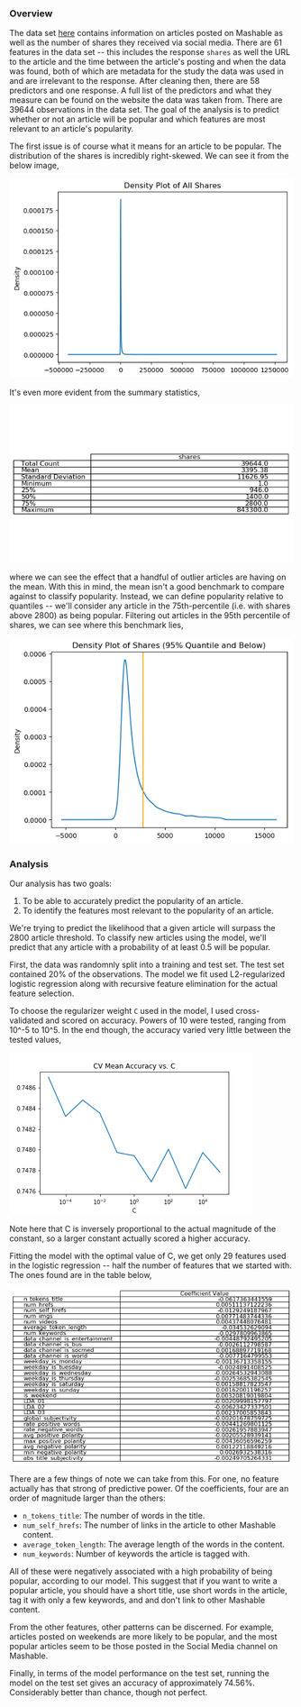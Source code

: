 ### Overview

The data set [here](http://archive.ics.uci.edu/ml/datasets/Online+News+Popularity) contains information on articles posted on Mashable as well as the number of shares they received via social media. There are 61 features in the data set -- this includes the response `shares` as well the URL to the article and the time between the article's posting and when the data was found, both of which are metadata for the study the data was used in and are irrelevant to the response. After cleaning then, there are 58 predictors and one response. A full list of the predictors and what they measure can be found on the website the data was taken from. There are 39644 observations in the data set. The goal of the analysis is to predict whether or not an article will be popular and which features are most relevant to an article's popularity.

The first issue is of course what it means for an article to be popular. The distribution of the shares is incredibly right-skewed. We can see it from the below image,

![](imgs/unfiltered_density.png)

It's even more evident from the summary statistics,

![](imgs/summary_table.png)

where we can see the effect that a handful of outlier articles are having on the mean. With this in mind, the mean isn't a good benchmark to compare against to classify popularity. Instead, we can define popularity relative to quantiles -- we'll consider any article in the 75th-percentile (i.e. with shares above 2800) as being popular. Filtering out articles in the 95th percentile of shares, we can see where this benchmark lies,

![](imgs/filtered_density.png)

### Analysis

Our analysis has two goals:

1. To be able to accurately predict the popularity of an article.
2. To identify the features most relevant to the popularity of an article.

 We're trying to predict the likelihood that a given article will surpass the 2800 article threshold. To classify new articles using the model, we'll predict that any article with a probability of at least 0.5 will be popular.

First, the data was randomnly split into a training and test set. The test set contained 20% of the observations. The model we fit used L2-regularized logistic regression along with recursive feature elimination for the actual feature selection.

To choose the regularizer weight `C` used in the model, I used cross-validated and scored on accuracy. Powers of 10 were tested, ranging from 10^-5 to 10^5. In the end though, the accuracy varied very little between the tested values,

![](imgs/cv_accuracy.png)

Note here that C is inversely proportional to the actual magnitude of the constant, so a larger constant actually scored a higher accuracy.

Fitting the model with the optimal value of C, we get only 29 features used in the logistic regression -- half the number of features that we started with. The ones found are in the table below,

![](imgs/coefficients.png)

There are a few things of note we can take from this. For one, no feature actually has that strong of predictive power. Of the coefficients, four are an order of magnitude larger than the others:

- `n_tokens_title`: The number of words in the title.
- `num_self_hrefs`: The number of links in the article to other Mashable content.
- `average_token_length`: The average length of the words in the content.
- `num_keywords`: Number of keywords the article is tagged with.

All of these were negatively associated with a high probability of being popular, according to our model. This suggest that if you want to write a popular article, you should have a short title, use short words in the article, tag it with only a few keywords, and and don't link to other Mashable content.

From the other features, other patterns can be discerned. For example, articles posted on weekends are more likely to be popular, and the most popular articles seem to be those posted in the Social Media channel on Mashable.

Finally, in terms of the model performance on the test set, running the model on the test set gives an accuracy of approximately 74.56%. Considerably better  than chance, though not perfect.

